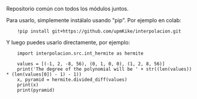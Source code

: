 Repositorio común con todos los módulos juntos.

Para usarlo, simplemente instálalo usando "pip". Por ejemplo en colab:

        !pip install git+https://github.com/upmKike/interpolacion.git

Y luego puedes usarlo directamente, por ejemplo:

        import interpolacion.src.int_hermite as hermite

        values = [(-1, 2, -8, 56), (0, 1, 0, 0), (1, 2, 8, 56)] 
        print('The degree of the polynomial will be ' + str((len(values)) * (len(values[0]) - 1) - 1))
        x, pyramid = hermite.divided_diff(values)
        print(x)
        print(pyramid)
